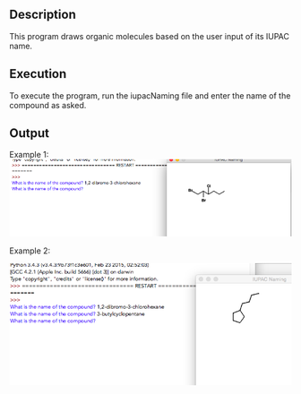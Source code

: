 Description
-------------------
This program draws organic molecules based on the user input of its IUPAC name. 

Execution
-------------------
To execute the program, run the iupacNaming file and enter the name of the compound as asked. 



Output
-------------------
Example 1:
![Alt text](https://raw.githubusercontent.com/AlgoPHS/SymbolTables/master/IUPAC-naming/example1.png)

Example 2:

![Alt text](https://raw.githubusercontent.com/AlgoPHS/SymbolTables/master/IUPAC-naming/example2.png)
